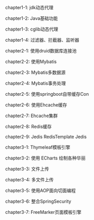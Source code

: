 chapter1-1: jdk动态代理 
			
chapter1-2: Java基础功能 
			
chapter1-3: cglib动态代理 
			
chapter1-4: 过滤器、拦截器、监听器 
			
chapter2-1: 使用druid数据库连接池 
			
chapter2-2: 使用Mybatis 
			
chapter2-3: Mybatis多数据源 
			
chapter2-4: Mybatis事务处理 
			
chapter2-5: 使用springboot自带缓存Con
			
chapter2-6: 使用Ehcache缓存 
			
chapter2-7: Ehcache集群 
			
chapter2-8: Redis缓存 
			
chapter2-9: Jedis RedisTemplate Jedis
			
chapter3-1: Thymeleaf模板引擎 
			
chapter3-2: 使用 ECharts 绘制各种华丽
			
chapter3-3: 文件上传 
			
chapter3-4: 多文件上传 
			
chapter3-5: 使用AOP面向切面编程 
			
chapter3-6: 整合SpringSecurity 
			
chapter3-7: FreeMarker页面模板引擎 
